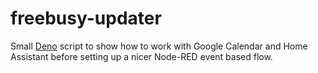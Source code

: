 # freebusy-updater

Small [Deno](https://deno.land/) script to show how to work with Google Calendar
and Home Assistant before setting up a nicer Node-RED event based flow.
